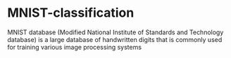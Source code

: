 # MNIST-classification
MNIST database (Modified National Institute of Standards and Technology database) is a large database of handwritten digits that is commonly used for training various image processing systems
